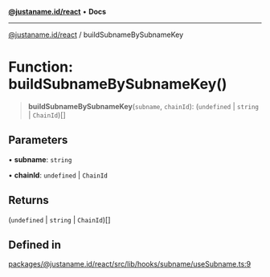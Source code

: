 [**@justaname.id/react**](../README.md) • **Docs**

***

[@justaname.id/react](../globals.md) / buildSubnameBySubnameKey

# Function: buildSubnameBySubnameKey()

> **buildSubnameBySubnameKey**(`subname`, `chainId`): (`undefined` \| `string` \| `ChainId`)[]

## Parameters

• **subname**: `string`

• **chainId**: `undefined` \| `ChainId`

## Returns

(`undefined` \| `string` \| `ChainId`)[]

## Defined in

[packages/@justaname.id/react/src/lib/hooks/subname/useSubname.ts:9](https://github.com/JustaName-id/JustaName-sdk/blob/dc845c10af242e3ca87d95ef392516ac0bfa8b95/packages/@justaname.id/react/src/lib/hooks/subname/useSubname.ts#L9)
